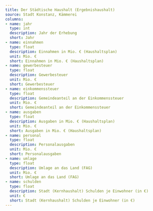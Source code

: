 ```yaml
---
title: Der Städtische Haushalt (Ergebnishaushalt)
source: Stadt Konstanz, Kämmerei
columns:
- name: jahr
  type: int
  description: Jahr der Erhebung
  short: Jahr
- name: einnahmen
  type: float
  description: Einnahmen in Mio. € (Haushaltsplan)
  unit: Mio. €
  short: Einnahmen in Mio. € (Haushaltsplan)
- name: gewerbesteuer
  type: float
  description: Gewerbesteuer
  unit: Mio. €
  short: Gewerbesteuer
- name: einkommenssteuer
  type: float
  description: Gemeindeanteil an der Einkommenssteuer
  unit: Mio. €
  short: Gemeindeanteil an der Einkommenssteuer
- name: ausgaben
  type: float
  description: Ausgaben in Mio. € (Haushaltsplan)
  unit: Mio. €
  short: Ausgaben in Mio. € (Haushaltsplan)
- name: personal
  type: float
  description: Personalausgaben
  unit: Mio. €
  short: Personalausgaben
- name: umlage
  type: float
  description: Umlage an das Land (FAG)
  unit: Mio. €
  short: Umlage an das Land (FAG)
- name: schulden
  type: float
  description: Stadt (Kernhaushalt) Schulden je Einwohner (in €)
  unit: €
  short: Stadt (Kernhaushalt) Schulden je Einwohner (in €)
---
```

